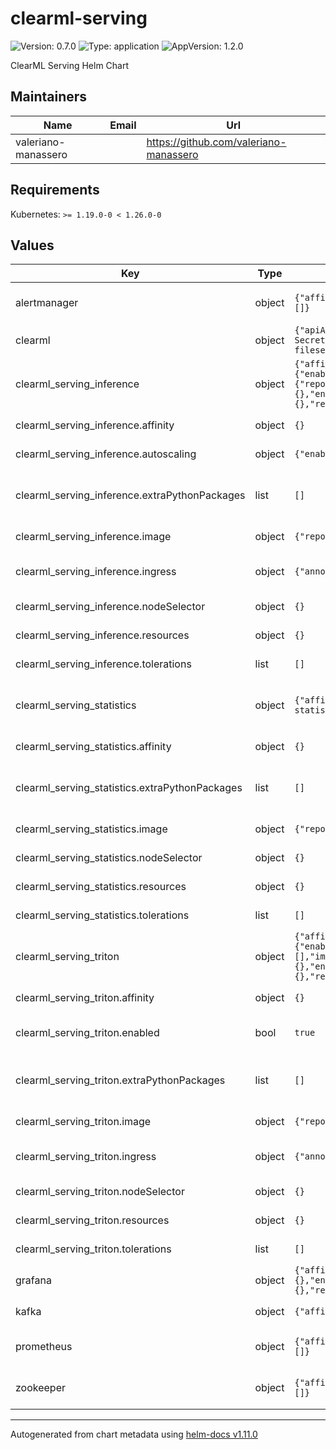 # clearml-serving

![Version: 0.7.0](https://img.shields.io/badge/Version-0.7.0-informational?style=flat-square) ![Type: application](https://img.shields.io/badge/Type-application-informational?style=flat-square) ![AppVersion: 1.2.0](https://img.shields.io/badge/AppVersion-1.2.0-informational?style=flat-square)

ClearML Serving Helm Chart

## Maintainers

| Name | Email | Url |
| ---- | ------ | --- |
| valeriano-manassero |  | <https://github.com/valeriano-manassero> |

## Requirements

Kubernetes: `>= 1.19.0-0 < 1.26.0-0`

## Values

| Key | Type | Default | Description |
|-----|------|---------|-------------|
| alertmanager | object | `{"affinity":{},"image":{"repository":"prom/alertmanager","tag":"v0.23.0"},"nodeSelector":{},"resources":{},"tolerations":[]}` | Alertmanager generic configigurations |
| clearml | object | `{"apiAccessKey":"ClearML API Access Key","apiHost":"http://clearml-server-apiserver:8008","apiSecretKey":"ClearML API Secret Key","defaultBaseServeUrl":"http://127.0.0.1:8080/serve","filesHost":"http://clearml-server-fileserver:8081","servingTaskId":"ClearML Serving Task ID","webHost":"http://clearml-server-webserver:80"}` | ClearMl generic configurations |
| clearml_serving_inference | object | `{"affinity":{},"autoscaling":{"enabled":false,"maxReplicas":11,"minReplicas":1,"targetCPU":50,"targetMemory":50},"extraPythonPackages":[],"image":{"repository":"allegroai/clearml-serving-inference","tag":"1.2.0"},"ingress":{"annotations":{},"enabled":false,"hostName":"serving.clearml.127-0-0-1.nip.io","path":"/","tlsSecretName":""},"nodeSelector":{},"resources":{},"tolerations":[]}` | ClearML serving inference configurations |
| clearml_serving_inference.affinity | object | `{}` | Affinity configuration |
| clearml_serving_inference.autoscaling | object | `{"enabled":false,"maxReplicas":11,"minReplicas":1,"targetCPU":50,"targetMemory":50}` | Autoscaling configuration |
| clearml_serving_inference.extraPythonPackages | list | `[]` | Extra Python Packages to be installed in running pods |
| clearml_serving_inference.image | object | `{"repository":"allegroai/clearml-serving-inference","tag":"1.2.0"}` | Container Image |
| clearml_serving_inference.ingress | object | `{"annotations":{},"enabled":false,"hostName":"serving.clearml.127-0-0-1.nip.io","path":"/","tlsSecretName":""}` | Ingress exposing configurations |
| clearml_serving_inference.nodeSelector | object | `{}` | Node Selector configuration |
| clearml_serving_inference.resources | object | `{}` | Pod resources definition |
| clearml_serving_inference.tolerations | list | `[]` | Tolerations configuration |
| clearml_serving_statistics | object | `{"affinity":{},"extraPythonPackages":[],"image":{"repository":"allegroai/clearml-serving-statistics","tag":"1.2.0"},"nodeSelector":{},"resources":{},"tolerations":[]}` | ClearML serving statistics configurations |
| clearml_serving_statistics.affinity | object | `{}` | Affinity configuration |
| clearml_serving_statistics.extraPythonPackages | list | `[]` | Extra Python Packages to be installed in running pods |
| clearml_serving_statistics.image | object | `{"repository":"allegroai/clearml-serving-statistics","tag":"1.2.0"}` | Container Image |
| clearml_serving_statistics.nodeSelector | object | `{}` | Node Selector configuration |
| clearml_serving_statistics.resources | object | `{}` | Pod resources definition |
| clearml_serving_statistics.tolerations | list | `[]` | Tolerations configuration |
| clearml_serving_triton | object | `{"affinity":{},"autoscaling":{"enabled":false,"maxReplicas":11,"minReplicas":1,"targetCPU":50,"targetMemory":50},"enabled":true,"extraPythonPackages":[],"image":{"repository":"allegroai/clearml-serving-triton","tag":"1.2.0-22.07"},"ingress":{"annotations":{},"enabled":false,"hostName":"serving-grpc.clearml.127-0-0-1.nip.io","path":"/","tlsSecretName":""},"nodeSelector":{},"resources":{},"tolerations":[]}` | ClearML serving Triton configurations |
| clearml_serving_triton.affinity | object | `{}` | Affinity configuration |
| clearml_serving_triton.enabled | bool | `true` | Triton pod creation enable/disable |
| clearml_serving_triton.extraPythonPackages | list | `[]` | Extra Python Packages to be installed in running pods |
| clearml_serving_triton.image | object | `{"repository":"allegroai/clearml-serving-triton","tag":"1.2.0-22.07"}` | Container Image |
| clearml_serving_triton.ingress | object | `{"annotations":{},"enabled":false,"hostName":"serving-grpc.clearml.127-0-0-1.nip.io","path":"/","tlsSecretName":""}` | Ingress exposing configurations |
| clearml_serving_triton.nodeSelector | object | `{}` | Node Selector configuration |
| clearml_serving_triton.resources | object | `{}` | Pod resources definition |
| clearml_serving_triton.tolerations | list | `[]` | Tolerations configuration |
| grafana | object | `{"affinity":{},"image":{"repository":"grafana/grafana","tag":"8.4.4-ubuntu"},"ingress":{"annotations":{},"enabled":false,"hostName":"serving-grafana.clearml.127-0-0-1.nip.io","path":"/","tlsSecretName":""},"nodeSelector":{},"resources":{},"tolerations":[]}` | Grafana generic configigurations |
| kafka | object | `{"affinity":{},"image":{"repository":"bitnami/kafka","tag":"3.1.0"},"nodeSelector":{},"resources":{},"tolerations":[]}` | Kafka generic configigurations |
| prometheus | object | `{"affinity":{},"image":{"repository":"prom/prometheus","tag":"v2.34.0"},"nodeSelector":{},"resources":{},"tolerations":[]}` | Prometheus generic configigurations |
| zookeeper | object | `{"affinity":{},"image":{"repository":"bitnami/zookeeper","tag":"3.7.0"},"nodeSelector":{},"resources":{},"tolerations":[]}` | Zookeeper generic configigurations |

----------------------------------------------
Autogenerated from chart metadata using [helm-docs v1.11.0](https://github.com/norwoodj/helm-docs/releases/v1.11.0)
